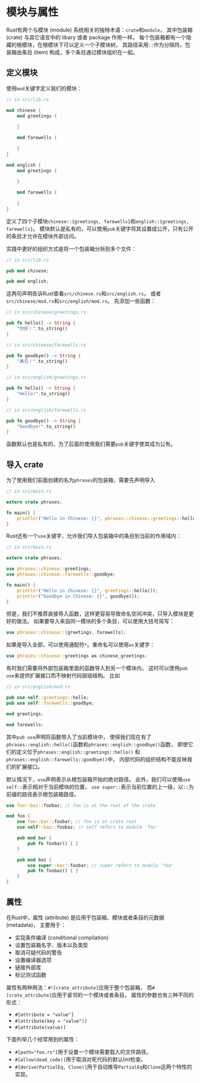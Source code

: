 # 模块与属性

Rust有两个与模块 (module) 系统相关的独特术语：`crate`和`module`，
其中包装箱 (crate) 与其它语言中的 libary 或者 package 作用一样。
每个包装箱都有一个隐藏的根模块，在根模块下可以定义一个子模块树，
其路径采用`::`作为分隔符。包装箱由条目 (item) 构成，多个条目通过模块组织在一起。

## 定义模块

使用`mod`关键字定义我们的模块：

```rust
// in src/lib.rs

mod chinese {
    mod greetings {
    
    }

    mod farewells {
    
    }
}

mod english {
    mod greetings {
    
    }

    mod farewells {
    
    }
}
```
定义了四个子模块`chinese::{greetings, farewells}`和`english::{greetings, farewells}`。
模块默认是私有的，可以使用`pub`关键字将其设置成公开，只有公开的条目才允许在模块外部访问。

实践中更好的组织方式是将一个包装箱分拆到多个文件：

```rust
// in src/lib.rs

pub mod chinese;

pub mod english;
```
这两句声明告诉Rust查看`src/chinese.rs`和`src/english.rs`，
或者`src/chinese/mod.rs`和`src/english/mod.rs`。
先添加一些函数：

```rust
// in src/chinese/greetings.rs

pub fn hello() -> String {
    "你好！".to_string()
}
```

```rust
// in src/chinese/farewells.rs

pub fn goodbye() -> String {
    "再见！".to_string()
}
```

```rust
// in src/english/greetings.rs

pub fn hello() -> String {
    "Hello!".to_string()
}
```

```rust
// in src/english/farewells.rs

pub fn goodbye() -> String {
    "Goodbye!".to_string()
}
```
函数默认也是私有的，为了后面的使用我们需要`pub`关键字使其成为公有。

## 导入 crate

为了使用我们前面创建的名为`phrases`的包装箱，需要先声明导入

```rust
// in src/main.rs

extern crate phrases;

fn main() {
    println!("Hello in Chinese: {}", phrases::chinese::greetings::hello());
}
```

Rust还有一个`use`关键字，允许我们导入包装箱中的条目到当前的作用域内：

```rust
// in src/main.rs

extern crate phrases;

use phrases::chinese::greetings;
use phrases::chinese::farewells::goodbye;

fn main() {
    println!("Hello in Chinese: {}", greetings::hello());
    println!("Goodbye in Chinese: {}", goodbye());
}
```
但是，我们不推荐直接导入函数，这样更容易导致命名空间冲突，只导入模块是更好的做法。
如果要导入来自同一模块的多个条目，可以使用大括号简写：

```rust
use phrases::chinese::{greetings, farewells};
```
如果是导入全部，可以使用通配符`*`。重命名可以使用`as`关键字：

```rust
use phrases::chinese::greetings as chinese_greetings;
```

有时我们需要将外部包装箱里面的函数导入到另一个模块内，
这时可以使用`pub use`来提供扩展接口而不映射代码层级结构。
比如

```rust
// in src/english/mod.rs

pub use self::greetings::hello;
pub use self::farewells::goodbye;

mod greetings;

mod farewells;
```
其中`pub use`声明将函数带入了当前模块中，
使得我们现在有了`phrases::english::hello()`函数和`phrases::english::goodbye()`函数，
即使它们的定义位于`phrases::english::greetings::hello()`
和`phrases::english::farewells::goodbye()`中，
内部代码的组织结构不能反映我们的扩展接口。

默认情况下，`use`声明表示从根包装箱开始的绝对路径。
此外，我们可以使用`use self::`表示相对于当前模块的位置，
`use super::`表示当前位置的上一级，以`::`为前缀的路径表示根包装箱路径。

```rust
use foo::baz::foobaz; // foo is at the root of the crate

mod foo {
    use foo::bar::foobar; // foo is at crate root
    use self::baz::foobaz; // self refers to module 'foo'

    pub mod bar {
        pub fn foobar() { }
    }

    pub mod baz {
        use super::bar::foobar; // super refers to module 'foo'
        pub fn foobaz() { }
    }
}
```

## 属性

在Rust中，属性 (attribute) 是应用于包装箱、模块或者条目的元数据 (metadata)，
主要用于：

* 实现条件编译 (conditional compilation)
* 设置包装箱名字、版本以及类型
* 取消可疑代码的警告
* 设置编译器选项
* 链接外部库
* 标记测试函数

属性有两种用法：`#![crate_attribute]`应用于整个包装箱，
而`#[crate_attribute]`应用于紧邻的一个模块或者条目。
属性的参数也有三种不同的形式：

* `#[attribute = "value"]`
* `#[attribute(key = "value")]`
* `#[attribute(value)]`

下面列举几个经常用到的属性：

* `#[path="foo.rs"]`用于设置一个模块需要载入的文件路径。
* `#[allow(dead_code)]`用于取消对死代码的默认lint检查。
* `#[derive(PartialEq, Clone)]`用于自动推导`PartialEq`和`Clone`这两个特性的实现。

